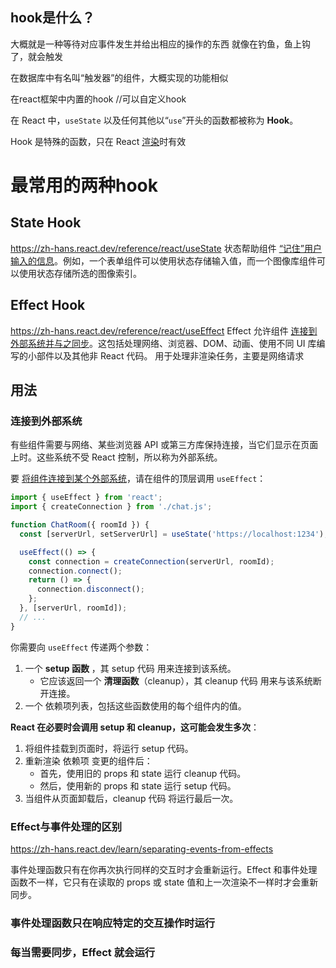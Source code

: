 ## hook是什么？

大概就是一种等待对应事件发生并给出相应的操作的东西
就像在钓鱼，鱼上钩了，就会触发

在数据库中有名叫“触发器”的组件，大概实现的功能相似


在react框架中内置的hook
//可以自定义hook

在 React 中，`useState` 以及任何其他以“`use`”开头的函数都被称为 **Hook**。

Hook 是特殊的函数，只在 React [渲染](https://zh-hans.react.dev/learn/render-and-commit#step-1-trigger-a-render)时有效
# 最常用的两种hook
## State Hook
https://zh-hans.react.dev/reference/react/useState
状态帮助组件 [“记住”用户输入的信息](https://zh-hans.react.dev/learn/state-a-components-memory)。例如，一个表单组件可以使用状态存储输入值，而一个图像库组件可以使用状态存储所选的图像索引。

## Effect Hook

https://zh-hans.react.dev/reference/react/useEffect
Effect 允许组件 [连接到外部系统并与之同步](https://zh-hans.react.dev/learn/synchronizing-with-effects)。这包括处理网络、浏览器、DOM、动画、使用不同 UI 库编写的小部件以及其他非 React 代码。
用于处理非渲染任务，主要是网络请求





## 用法 [](https://zh-hans.react.dev/reference/react/useEffect#usage "Link for 用法")

### 连接到外部系统 [](https://zh-hans.react.dev/reference/react/useEffect#connecting-to-an-external-system "Link for 连接到外部系统")

有些组件需要与网络、某些浏览器 API 或第三方库保持连接，当它们显示在页面上时。这些系统不受 React 控制，所以称为外部系统。

要 [将组件连接到某个外部系统](https://zh-hans.react.dev/learn/synchronizing-with-effects)，请在组件的顶层调用 `useEffect`：


```ts
import { useEffect } from 'react';
import { createConnection } from './chat.js';

function ChatRoom({ roomId }) {
  const [serverUrl, setServerUrl] = useState('https://localhost:1234');

  useEffect(() => {
  	const connection = createConnection(serverUrl, roomId);
    connection.connect();
  	return () => {
      connection.disconnect();
  	};
  }, [serverUrl, roomId]);
  // ...
}
```


你需要向 `useEffect` 传递两个参数：

1. 一个 **setup 函数** ，其 setup 代码 用来连接到该系统。
    - 它应该返回一个 **清理函数**（cleanup），其 cleanup 代码 用来与该系统断开连接。
2. 一个 依赖项列表，包括这些函数使用的每个组件内的值。

**React 在必要时会调用 setup 和 cleanup，这可能会发生多次**：

1. 将组件挂载到页面时，将运行 setup 代码。
2. 重新渲染 依赖项 变更的组件后：
    - 首先，使用旧的 props 和 state 运行 cleanup 代码。
    - 然后，使用新的 props 和 state 运行 setup 代码。
3. 当组件从页面卸载后，cleanup 代码 将运行最后一次。



### Effect与事件处理的区别
https://zh-hans.react.dev/learn/separating-events-from-effects

事件处理函数只有在你再次执行同样的交互时才会重新运行。Effect 和事件处理函数不一样，它只有在读取的 props 或 state 值和上一次渲染不一样时才会重新同步。


### 事件处理函数只在响应特定的交互操作时运行 

### 每当需要同步，Effect 就会运行
